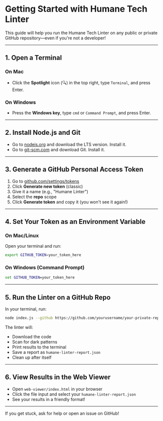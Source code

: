 # Getting Started with Humane Tech Linter

This guide will help you run the Humane Tech Linter on any public or private GitHub repository—even if you're not a developer!

---

## 1. Open a Terminal

### On Mac
- Click the **Spotlight** icon (🔍) in the top right, type `Terminal`, and press Enter.

### On Windows
- Press the **Windows key**, type `cmd` or `Command Prompt`, and press Enter.

---

## 2. Install Node.js and Git

- Go to [nodejs.org](https://nodejs.org/) and download the LTS version. Install it.
- Go to [git-scm.com](https://git-scm.com/) and download Git. Install it.

---

## 3. Generate a GitHub Personal Access Token

1. Go to [github.com/settings/tokens](https://github.com/settings/tokens)
2. Click **Generate new token** (classic)
3. Give it a name (e.g., "Humane Linter")
4. Select the **repo** scope
5. Click **Generate token** and copy it (you won't see it again!)


---

## 4. Set Your Token as an Environment Variable

### On Mac/Linux
Open your terminal and run:
```sh
export GITHUB_TOKEN=your_token_here
```

### On Windows (Command Prompt)
```cmd
set GITHUB_TOKEN=your_token_here
```

---

## 5. Run the Linter on a GitHub Repo

In your terminal, run:
```sh
node index.js --github https://github.com/yourusername/your-private-repo
```

The linter will:
- Download the code
- Scan for dark patterns
- Print results to the terminal
- Save a report as `humane-linter-report.json`
- Clean up after itself

---

## 6. View Results in the Web Viewer

- Open `web-viewer/index.html` in your browser
- Click the file input and select your `humane-linter-report.json`
- See your results in a friendly format!

---

If you get stuck, ask for help or open an issue on GitHub! 
